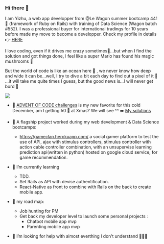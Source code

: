 ### Hi there 👋 

I am Yizhu, a web app developper from @Le Wagon summer bootcamp 441 🤩 (framework of Ruby on Rails) with training of Data Science (Wagon batch #552). I was a professional buyer for international tradings for 10 years before made my move to become a developper. Check my profile in details 👉  [HERE](https://agnes-lain.github.io/cv_yizhu_zong/)

I love coding, even if it drives me crazy sometimes🤯...but when I find the solution and got things done, I feel like a super Mario has found his magic mushrooms 🍄

But the world of code is like an ocean here 🌊 , we never know how deep and wide it can be...well, I try to dive a bit each day to find out a pixel of it 🍰 ...it will take me quite times I guess, but the good news is...I will never get bord 🌈

<a href="https://www.codewars.com/users/Agnes-Lain"><img src="https://www.codewars.com/users/Agnes-Lain/badges/large"/></a>

- 🎄 [ADVENT OF CODE challenges](https://adventofcode.com/) is my new favorite for this cold December, am I getting 50 🌟 at Xmas? We will see ^^ ➡️  [My solutions](https://github.com/Agnes-Lain/advent-of-code-2021)

- 🔭 A flagship project worked during my web development & Data Science bootcamps:
    - https://gameclan.herokuapp.com/ a social gamer platform to test the use of API, ajax with stimulus controllers, stimulus controller with action cable controller combination, with an unsupervise learning prediction api(written in python) hosted on google cloud service, for game recommendation.
    
- 🌱 I’m currently learning 
    - TDD.
    - Set Rails as API with devise authentification.
    - React-Native as front to combine with Rails on the back to create mobile app.
    
- 🚀 my road map:
    - Job hunting for PM
    - Get back my developer level to launch some personal projects :
        - Chatbot mobile app mvp
        - Parenting mobile app mvp
    
- 🤔 I’m looking for help with almost everthing I don't understand 🙏💡🌟
